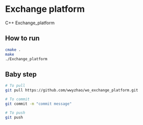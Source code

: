 # Exchange platform
C++ Exchange_platform

## How to run
```bash
cmake .
make
./Exchange_platform
```

## Baby step
```bash
# To pull 
git pull https://github.com/wwyzhao/wo_exchange_platform.git

# To commit 
git commit -m "commit message"

# To push
git push
```
